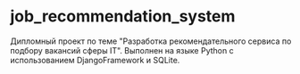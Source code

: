 # job_recommendation_system

Дипломный проект по теме "Разработка рекомендательного сервиса по подбору вакансий сферы IT". Выполнен на языке Python с использованием DjangoFramework и SQLite.

